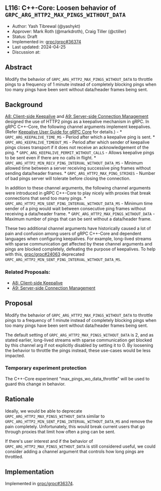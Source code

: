 ## L116: C++-Core: Loosen behavior of `GRPC_ARG_HTTP2_MAX_PINGS_WITHOUT_DATA`

*   Author: Yash Tibrewal (@yashykt)
*   Approver: Mark Roth (@markdroth), Craig Tiller (@ctiller)
*   Status: Draft
*   Implemented in: [grpc/grpc#36374](https://github.com/grpc/grpc/pull/36374)
*   Last updated: 2024-04-25
*   Discussion at:

## Abstract

Modify the behavior of `GRPC_ARG_HTTP2_MAX_PINGS_WITHOUT_DATA` to throttle pings
to a frequency of 1 minute instead of completely blocking pings when too many
pings have been sent without data/header frames being sent.

## Background

[A8: Client-side Keepalive](A8-client-side-keepalive.md) and
[A9: Server-side Connection Management](A9-server-side-conn-mgt.md) designed the
use of HTTP2 pings as a keepalive mechanism in gRPC. In gRPC C++-Core, the
following channel arguments implement keepalives. (Refer
[Keepalive User Guide for gRPC Core](https://github.com/grpc/grpc/blob/master/doc/keepalive.md)
for details.) - * `GRPC_ARG_KEEPALIVE_TIME_MS` - Period after which a keepalive
ping is sent. * `GRPC_ARG_KEEPALIVE_TIMEOUT_MS` - Period after which sender of
keepalive pings closes transport if it does not receive an acknowledgement of
the ping. * `GRPC_ARG_KEEPALIVE_PERMIT_WITHOUT_CALLS` - Allows keepalive pings
to be sent even if there are no calls in flight. *
`GRPC_ARG_HTTP2_MIN_RECV_PING_INTERVAL_WITHOUT_DATA_MS` - Minimum allowed time
between a server receiving successive ping frames without sending data/header
frames. * `GRPC_ARG_HTTP2_MAX_PING_STRIKES` - Number of bad pings server will
tolerate before closing the connection.

In addition to these channel arguments, the following channel arguments were
introduced in gRPC C++-Core to play nicely with proxies that break connections
that send too many pings. *
`GRPC_ARG_HTTP2_MIN_SENT_PING_INTERVAL_WITHOUT_DATA_MS` - Minimum time sender of
a ping would wait between consecutive ping frames without receiving a
data/header frame. * `GRPC_ARG_HTTP2_MAX_PINGS_WITHOUT_DATA` - Maximum number of
pings that can be sent without a data/header frame.

These two additional channel arguments have historically caused a lot of pain
and confusion among users of gRPC C++-Core and dependent languages when
configuring keepalives. For example, long-lived streams with sparse
communication get affected by these channel arguments and pings are blocked
completely, defeating the purpose of keepalives. To help with this,
[grpc/grpc#24063](https://github.com/grpc/grpc/pull/24063) deprecated
`GRPC_ARG_HTTP2_MIN_SENT_PING_INTERVAL_WITHOUT_DATA_MS`.

### Related Proposals:

*   [A8: Client-side Keepalive](A8-client-side-keepalive.md)
*   [A9: Server-side Connection Management](A9-server-side-conn-mgt.md)

## Proposal

Modify the behavior of `GRPC_ARG_HTTP2_MAX_PINGS_WITHOUT_DATA` to throttle pings
to a frequency of 1 minute instead of completely blocking pings when too many
pings have been sent without data/header frames being sent.

The default setting of `GRPC_ARG_HTTP2_MAX_PINGS_WITHOUT_DATA` is 2, and as
stated earlier, long-lived streams with sparse communication get blocked by this
channel arg if not explicitly disabled by setting it to 0. By loosening the
behavior to throttle the pings instead, these use-cases would be less impacted.

### Temporary experiment protection

The C++-Core experiment "max_pings_wo_data_throttle" will be used to guard this
change in behavior.

## Rationale

Ideally, we would be able to deprecate `GRPC_ARG_HTTP2_MAX_PINGS_WITHOUT_DATA`
similar to `GRPC_ARG_HTTP2_MIN_SENT_PING_INTERVAL_WITHOUT_DATA_MS` and remove
the pain completely. Unfortunately, this would break current users that go
through proxies that limit how often a ping can be sent.

If there's user interest and if the behavior of
`GRPC_ARG_HTTP2_MAX_PINGS_WITHOUT_DATA` is still considered useful, we could
consider adding a channel argument that controls how long pings are throttled.

## Implementation

Implemented in [grpc/grpc#36374](https://github.com/grpc/grpc/pull/36374).
